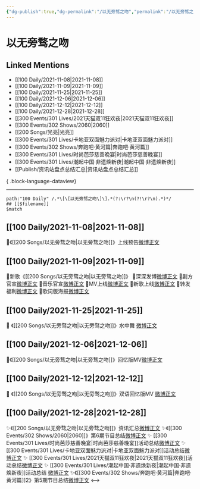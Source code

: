 ```yaml
---
{"dg-publish":true,"dg-permalink":"/以无旁骛之吻","permalink":"/以无旁骛之吻/","created":"2022-12-23T10:29:12.000+08:00","updated":"2023-08-24T17:55:30.575+08:00"}
---
```


# 以无旁骛之吻

## Linked Mentions
- [[100 Daily/2021-11-08\|2021-11-08]]
- [[100 Daily/2021-11-09\|2021-11-09]]
- [[100 Daily/2021-11-25\|2021-11-25]]
- [[100 Daily/2021-12-06\|2021-12-06]]
- [[100 Daily/2021-12-12\|2021-12-12]]
- [[100 Daily/2021-12-28\|2021-12-28]]
- [[300 Events/301 Lives/2021天猫双11狂欢夜\|2021天猫双11狂欢夜]]
- [[300 Events/302 Shows/2060\|2060]]
- [[200 Songs/光亮\|光亮]]
- [[300 Events/301 Lives/卡地亚双面魅力派对\|卡地亚双面魅力派对]]
- [[300 Events/302 Shows/奔跑吧·黄河篇\|奔跑吧·黄河篇]]
- [[300 Events/301 Lives/时尚芭莎慈善晚宴\|时尚芭莎慈善晚宴]]
- [[300 Events/301 Lives/潮起中国·非遗焕新夜\|潮起中国·非遗焕新夜]]
- [[Publish/资讯站盘点总结汇总\|资讯站盘点总结汇总]]

{ .block-language-dataview}

---

```expander
path:"100 Daily" /.*\[\[以无旁骛之吻\]\].*(?:\r?\n(?!\r?\n).*)*/
## [[$filename]]
$match
```
## [[100 Daily/2021-11-08\|2021-11-08]]
🎵《[[200 Songs/以无旁骛之吻\|以无旁骛之吻]]》上线预告[微博正文](https://m.weibo.cn/6466290670/4701340113306897)
## [[100 Daily/2021-11-09\|2021-11-09]]
🌟新歌《[[200 Songs/以无旁骛之吻\|以无旁骛之吻]]》
💫深深发博[微博正文](https://m.weibo.cn/6466290670/4701620783023339)
💫剧方官宣[微博正文](https://m.weibo.cn/6466290670/4701413949312228)
💫音乐官宣[微博正文](https://m.weibo.cn/6466290670/4701414272532912)
💫MV上线[微博正文](https://m.weibo.cn/6466290670/4701620564394988)
💫新歌上线[微博正文](https://m.weibo.cn/6466290670/4701414393907654)
💫转发福利[微博正文](https://m.weibo.cn/6466290670/4701547185311594)
💫歌词版海报[微博正文](https://m.weibo.cn/6466290670/4701620979372259)
## [[100 Daily/2021-11-25\|2021-11-25]]
💫 《[[200 Songs/以无旁骛之吻\|以无旁骛之吻]]》水中舞 [微博正文](https://m.weibo.cn/6466290670/4707373031885390)
## [[100 Daily/2021-12-06\|2021-12-06]]
🌸《[[200 Songs/以无旁骛之吻\|以无旁骛之吻]]》回忆版MV[微博正文](https://m.weibo.cn/6466290670/4711351522167465)
## [[100 Daily/2021-12-12\|2021-12-12]]
💫 《[[200 Songs/以无旁骛之吻\|以无旁骛之吻]]》双语回忆版MV [微博正文](https://m.weibo.cn/6466290670/4713576017690814)
## [[100 Daily/2021-12-28\|2021-12-28]]
✨《[[200 Songs/以无旁骛之吻\|以无旁骛之吻]]》资讯汇总[微博正文](https://m.weibo.cn/6466290670/4719323711538444)
✨《[[300 Events/302 Shows/2060\|2060]]》第6期节目总结[微博正文](https://m.weibo.cn/6466290670/4719492242083848)
✨ [[300 Events/301 Lives/时尚芭莎慈善晚宴\|时尚芭莎慈善晚宴]]活动总结[微博正文](https://m.weibo.cn/6466290670/4719492091347277)
✨ [[300 Events/301 Lives/卡地亚双面魅力派对\|卡地亚双面魅力派对]]活动总结[微博正文](https://m.weibo.cn/6466290670/4719491801943221)
✨ [[300 Events/301 Lives/2021天猫双11狂欢夜\|2021天猫双11狂欢夜]]活动总结[微博正文](https://m.weibo.cn/6466290670/4719331072017852)
✨ [[300 Events/301 Lives/潮起中国·非遗焕新夜\|潮起中国·非遗焕新夜]]活动总结 [微博正文](https://m.weibo.cn/6466290670/4719326630249968)
✨《[[300 Events/302 Shows/奔跑吧·黄河篇\|奔跑吧·黄河篇]]2》第5期节目总结[微博正文](https://m.weibo.cn/6466290670/4719491777567565)
<-->